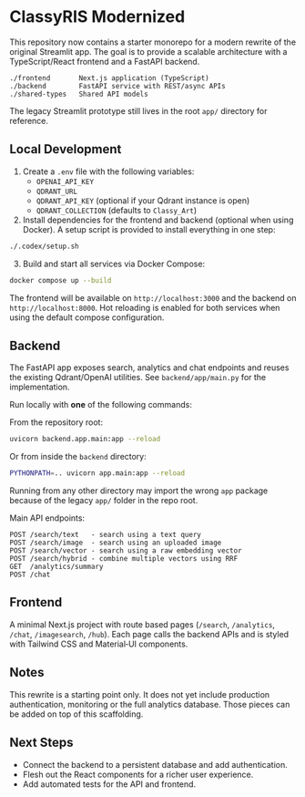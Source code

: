 # ClassyRIS Modernized

This repository now contains a starter monorepo for a modern rewrite of the original Streamlit app.  The goal is to provide a scalable architecture with a TypeScript/React frontend and a FastAPI backend.

```
./frontend       Next.js application (TypeScript)
./backend        FastAPI service with REST/async APIs
./shared-types   Shared API models
```

The legacy Streamlit prototype still lives in the root `app/` directory for reference.

## Local Development

1. Create a `.env` file with the following variables:
   - `OPENAI_API_KEY`
   - `QDRANT_URL`
   - `QDRANT_API_KEY` (optional if your Qdrant instance is open)
   - `QDRANT_COLLECTION` (defaults to `Classy_Art`)
2. Install dependencies for the frontend and backend (optional when using Docker).
   A setup script is provided to install everything in one step:

```bash
./.codex/setup.sh
```

3. Build and start all services via Docker Compose:

```bash
docker compose up --build
```

The frontend will be available on `http://localhost:3000` and the backend on `http://localhost:8000`.
Hot reloading is enabled for both services when using the default compose configuration.

## Backend

The FastAPI app exposes search, analytics and chat endpoints and reuses the existing Qdrant/OpenAI utilities.  See `backend/app/main.py` for the implementation.

Run locally with **one** of the following commands:

From the repository root:

```bash
uvicorn backend.app.main:app --reload
```

Or from inside the `backend` directory:

```bash
PYTHONPATH=.. uvicorn app.main:app --reload
```

Running from any other directory may import the wrong `app` package because of
the legacy `app/` folder in the repo root.

Main API endpoints:

```
POST /search/text   - search using a text query
POST /search/image  - search using an uploaded image
POST /search/vector - search using a raw embedding vector
POST /search/hybrid - combine multiple vectors using RRF
GET  /analytics/summary
POST /chat
```

## Frontend

A minimal Next.js project with route based pages (`/search`, `/analytics`, `/chat`, `/imagesearch`, `/hub`).  Each page calls the backend APIs and is styled with Tailwind CSS and Material‑UI components.

## Notes

This rewrite is a starting point only.  It does not yet include production authentication, monitoring or the full analytics database.  Those pieces can be added on top of this scaffolding.

## Next Steps

* Connect the backend to a persistent database and add authentication.
* Flesh out the React components for a richer user experience.
* Add automated tests for the API and frontend.

